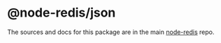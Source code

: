 # @node-redis/json
The sources and docs for this package are in the main [node-redis](https://github.com/redis/node-redis) repo.
